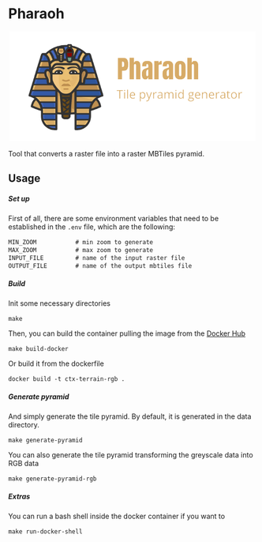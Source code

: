 # Pharaoh

<p align="center">
    <img src="favicon.png" alt="Pharaoh logo">
</p>

Tool that converts a raster file into a raster MBTiles pyramid.

## Usage

##### Set up 

First of all, there are some environment variables that need to be established in the ```.env``` file, which are the following:

```
MIN_ZOOM           # min zoom to generate
MAX_ZOOM           # max zoom to generate
INPUT_FILE         # name of the input raster file
OUTPUT_FILE        # name of the output mbtiles file
```

##### Build

Init some necessary directories

```shell
make
```

Then, you can build the container pulling the image from the [Docker Hub](https://hub.docker.com/r/franmartin/pharaoh)

```shell
make build-docker
```

Or build it from the dockerfile

```shell
docker build -t ctx-terrain-rgb .
```

##### Generate pyramid

And simply generate the tile pyramid. By default, it is generated in the data directory. 

```shell
make generate-pyramid
```

You can also generate the tile pyramid transforming the greyscale data into RGB data

```shell
make generate-pyramid-rgb
```

##### Extras

You can run a bash shell inside the docker container if you want to

```shell
make run-docker-shell
```

